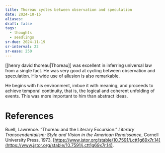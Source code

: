 ```yaml
---
title: Thoreau cycles between observation and speculation
date: 2024-10-15
aliases: 
draft: false
tags:
  - thoughts
  - seedlings
sr-due: 2024-11-19
sr-interval: 22
sr-ease: 250
---
```

[[henry david thoreau|Thoreau]] was excellent in inferring universal law from a single fact. He was very good at cycling between observation and speculation. His wide use of allusion is also remarkable.

He begins with his environment, imbue it with meaning, and proceeds to achieve temporal continuity, that is, the logical and coherent unfolding of events. This was more important to him than abstract ideas.

# References

Buell, Lawrence. “Thoreau and the Literary Excursion.” _Literary Transcendentalism: Style and Vision in the American Renaissance_, Cornell University Press, 1973, [https://www.jstor.org/stable/10.7591/j.ctt1g69x7r.14](https://www.jstor.org/stable/10.7591/j.ctt1g69x7r.14).